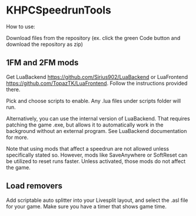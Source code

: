 # KHPCSpeedrunTools

How to use:

Download files from the repository (ex. click the green Code button and download the repository as zip)

## 1FM and 2FM mods
Get LuaBackend https://github.com/Sirius902/LuaBackend or LuaFrontend https://github.com/TopazTK/LuaFrontend. Follow the instructions provided there.

Pick and choose scripts to enable. Any .lua files under scripts folder will run.

Alternatively, you can use the internal version of LuaBackend. That requires patching the game .exe, but allows it to automatically work in the background without an external program. See LuaBackend documentation for more.

Note that using mods that affect a speedrun are not allowed unless specifically stated so. However, mods like SaveAnywhere or SoftReset can be utilized to reset runs faster. Unless activated, those mods do not affect the game.

## Load removers
Add scriptable auto splitter into your Livesplit layout, and select the .asl file for your game. Make sure you have a timer that shows game time.

